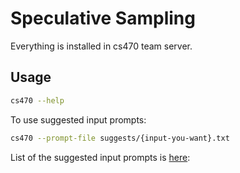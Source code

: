 # Speculative Sampling

Everything is installed in cs470 team server.

## Usage

```bash
cs470 --help
```

To use suggested input prompts:
```bash
cs470 --prompt-file suggests/{input-you-want}.txt
```
List of the suggested input prompts is [here](suggests/):
